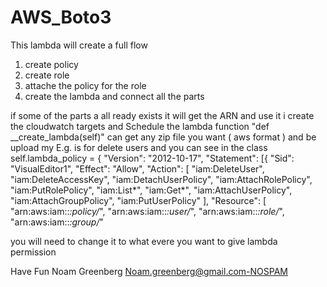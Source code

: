 # AWS_Boto3

This lambda will create a full flow
1) create policy
2) create role
3) attache the policy for the role
4) create the lambda and connect all the parts

if some of the parts a all ready exists it will get the ARN and use it
i create the cloudwatch targets and Schedule
the lambda function "def __create_lambda(self)" can get any zip file you want ( aws format ) and be upload
my E.g. is for delete users and you can see in the class
        self.lambda_policy = {
             "Version": "2012-10-17",
                "Statement": [{
                        "Sid": "VisualEditor1",
                        "Effect": "Allow",
                        "Action": [
                            "iam:DeleteUser",
                            "iam:DeleteAccessKey",
                            "iam:DetachUserPolicy",
                            "iam:AttachRolePolicy",
                            "iam:PutRolePolicy",
                            "iam:List*",
                            "iam:Get*",
                            "iam:AttachUserPolicy",
                            "iam:AttachGroupPolicy",
                            "iam:PutUserPolicy"
                        ],
                        "Resource": [
                            "arn:aws:iam::*:policy/*",
                            "arn:aws:iam::*:user/*",
                            "arn:aws:iam::*:role/*",
                            "arn:aws:iam::*:group/*"

 you will need to change it to what evere you want to give lambda permission

 Have Fun
 Noam Greenberg
 Noam.greenberg@gmail.com-NOSPAM
